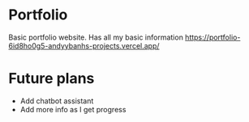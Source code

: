 # Portfolio
Basic portfolio website. Has all my basic information
https://portfolio-6id8ho0g5-andyybanhs-projects.vercel.app/

# Future plans 
- Add chatbot assistant 
- Add more info as I get progress
